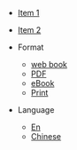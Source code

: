 * [Item 1](/)
* [Item 2](/)

* Format

  * [web book](/)
  * [PDF](/)
  * [eBook](/)
  * [Print](/)

* Language

  * [En](/)
  * [Chinese](/zh-cn/)

